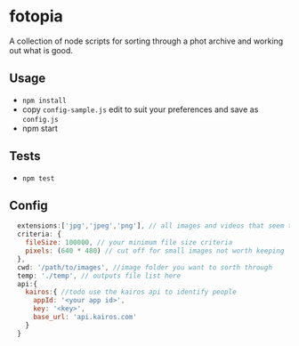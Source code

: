# fotopia

A collection of node scripts for sorting through a phot archive and working out what is good.

## Usage
- `npm install`
- copy `config-sample.js` edit to suit your preferences and save as `config.js`
- npm start

## Tests
- `npm test`

## Config
```javascript
  extensions:['jpg','jpeg','png'], // all images and videos that seem to work: jpg,jpeg,mp4,mov,avi,png,pmg,gif
  criteria: {
    fileSize: 100000, // your minimum file size criteria
    pixels: (640 * 480) // cut off for small images not worth keeping
  },
  cwd: '/path/to/images', //image folder you want to sorth through
  temp: './temp', // outputs file list here
  api:{
    kairos:{ //todo use the kairos api to identify people
      appId: '<your app id>',
      key: '<key>',
      base_url: 'api.kairos.com'
    }
  }
```